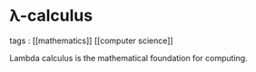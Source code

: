 # λ-calculus

tags
: [[mathematics]] [[computer science]]

Lambda calculus is the mathematical foundation for computing.

